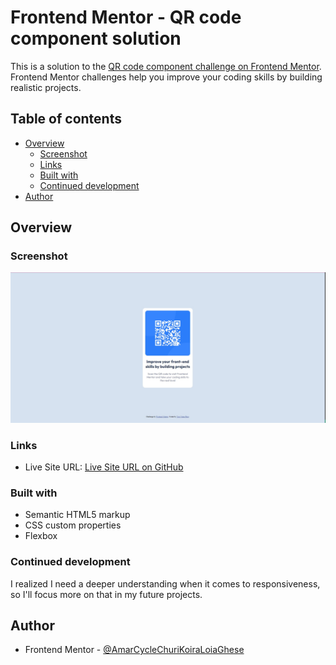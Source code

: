 # Frontend Mentor - QR code component solution

This is a solution to the [QR code component challenge on Frontend Mentor](https://www.frontendmentor.io/challenges/qr-code-component-iux_sIO_H). Frontend Mentor challenges help you improve your coding skills by building realistic projects. 

## Table of contents

- [Overview](#overview)
  - [Screenshot](#screenshot)
  - [Links](#links)
  - [Built with](#built-with)
  - [Continued development](#continued-development)
- [Author](#author)

## Overview

### Screenshot

![](QR-Code_screenshot.jpg)

### Links

- Live Site URL: [Live Site URL on GitHub](https://amarcyclechurikoiraloiaghese.github.io/QR-Code/)

### Built with

- Semantic HTML5 markup
- CSS custom properties
- Flexbox

### Continued development

I realized I need a deeper understanding when it comes to responsiveness, so I'll focus more on that in my future projects.

## Author

- Frontend Mentor - [@AmarCycleChuriKoiraLoiaGhese](https://www.frontendmentor.io/profile/AmarCycleChuriKoiraLoiaGhese)

